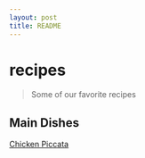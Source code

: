 ```yaml
---
layout: post
title: README
---
```


# recipes
> Some of our favorite recipes

## Main Dishes

[Chicken Piccata](/chicken-piccata)
